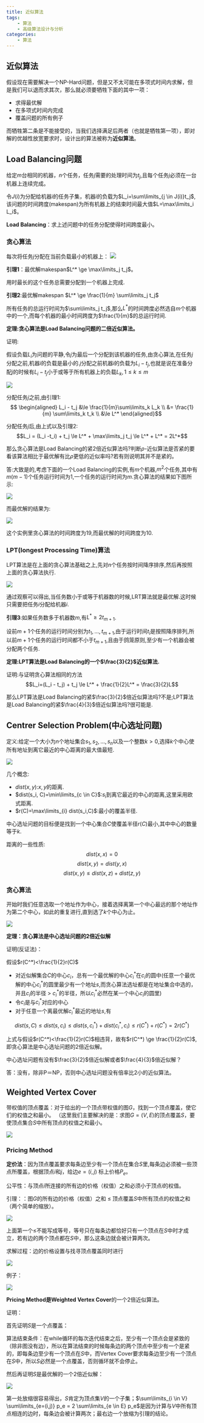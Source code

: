 ```yaml
---
title: 近似算法
tags: 
    - 算法
    - 高级算法设计与分析
categories: 
    - 算法
--- 
```


## 近似算法
假设现在需要解决一个NP-Hard问题，但是又不太可能在多项式时间内求解，但是我们可以退而求其次，那么就必须要牺牲下面的其中一项：

- 求得最优解
- 在多项式时间内完成
- 覆盖问题的所有例子


而牺牲第二条是不能接受的，当我们选择满足后两者（也就是牺牲第一项），即对解的优越性放宽要求时，设计出的算法被称为**近似算法**。

## Load Balancing问题
给定$m$台相同的机器，$n$个任务，任务$j$需要的处理时间为$t_j$,且每个任务$j$必须在一台机器上连续完成。

令$J(i)$为分配给机器$i$的任务子集，机器$i$的负载为$L_i=\sum\limits_{j \in J(i)}t_j$,该问题的时间跨度(makespan)为所有机器上的结束时间最大值$L=\max\limits_i L_i$。

**Load Balancing**：求上述问题中的任务分配使得时间跨度最小。

### 贪心算法
每次将任务$j$分配在当前负载最小的机器上：
![](/img/近似算法/LoadBalancing贪心算法.png)



**引理1**：最优解makespan$L^* \ge \max\limits_j t_j$。

用时最长的这个任务总需要分配到一个机器上完成.

**引理2**:最优解makespan $L^* \ge \frac{1}{m} \sum\limits_j t_j$

所有任务的总运行时间为$\sum\limits_j t_j$,那么$L^*$的时间跨度必然选自$m$个机器中的一个,而每个机器的最小时间跨度为$\frac{1}{m}$的总运行时间.

**定理:贪心算法是Load Balancing问题的二倍近似算法。**

证明:

假设负载$L_i$为问题的平静,令$j$为最后一个分配到该机器的任务,由贪心算法,在任务$j$分配之前,机器$i$的负载是最小的.$j$分配之前机器$i$的负载为$L_i - t_j$,也就是说在准备分配$j$的时候有$L_i - t_j$小于或等于所有机器上的负载$L_k, 1 \le k \le m$

![](/img/近似算法/LoadBalancing贪心算法证明-1.png)

分配任务$j$之前,由引理1:
$$  \begin{aligned}
    L_i - t_j &\le \frac{1}{m}\sum\limits_k L_k \\
        &=  \frac{1}{m} \sum\limits_k t_k \\
        &\le L^*
    \end{aligned}$$

分配任务$j$后,由上式以及引理2:
$$L_i = (L_i -t_i) + t_j \le L^* + \max\limits_j t_j \le L^* + L^* = 2L^*$$

那么贪心算法是Load Balancing的紧2倍近似算法吗?判断$\rho$-近似算法是否紧的要看该算法相比于最优解有比$\rho$更低的近似率吗?若有则说明其并不是紧的。

答:大致是的,考虑下面的一个Load Balancing的实例,有$m$个机器,$m^2$个任务,其中有$m(m-1)$个任务运行时间为1,一个任务的运行时间为$m$.贪心算法的结果如下图所示:

![](/img/近似算法/LoadBalancing实例-贪心算法.png)

而最优解的结果为:

![](/img/近似算法/LoadBalancing实例-最优解.png)

这个实例里贪心算法的时间跨度为19,而最优解的时间跨度为10.

### LPT(longest Processing Time)算法
LPT算法是在上面的贪心算法基础之上,先对$n$个任务按时间降序排序,然后再按照上面的贪心算法执行.

![](/img/近似算法/LoadBalancingLPT算法.png)

通过观察可以得出,当任务数小于或等于机器数的时候,LRT算法就是最优解.这时候只需要把任务$i$分配给机器$i$.

**引理3**:如果任务数多于机器数$m$,有$L^* \ge 2t_{m+1}$.

设前$m+1$个任务的运行时间分别为$t_1,\dots,t_{m+1}$,由于运行时间$t_i$是按照降序排列,所以前$m+1$个任务的运行时间都不小于$t_{m
+1}$,且由于鸽笼原则,至少有一个机器会被分配两个任务.

**定理:LPT算法是Load Balancing的一个$\frac{3}{2}$近似算法.**

证明:与证明贪心算法相同的方法
$$L_i=(L_i - t_j) + t_j \le L^* + \frac{1}{2}L^* = \frac{3}{2}L$$

那么LPT算法是Load Balancing的紧$\frac{3}{2}$倍近似算法吗?不是;LPT算法是Load Balancing的紧$\frac{4}{3}$倍近似算法吗?很可能是.


## Centrer Selection Problem(中心选址问题)
定义:给定一个大小为$n$个地址集合$s_1,s_2,\dots,s_n$以及一个整数$k>0$,选择$k$个中心使所有地址到离它最近的中心距离的最大值最短.

![](/img/近似算法/CentrerSelectionProblem.png)

几个概念:

- $dist(x, y)$:$x,y$的距离.
- $dist(s_i, C)=\min\limits_{c \in C}$:$s_i$到离它最近的中心的距离,这里采用欧式距离.
- $r(C)=\max\limits_{i} dist(s_i,C)$:最小的覆盖半径.

中心选址问题的目标便是找到一个中心集合$C$使覆盖半径$r(C)$最小,其中中心的数量等于$k$.

距离的一些性质:
$$dist(x,x)=0 \tag{同一性}$$
$$dist(x,y)=dist(y,x) \tag{对称性}$$
$$dist(x,y) \le dist(x,z) + dist(z,y) \tag{三角不等式}$$


### 贪心算法
开始时我们任意选取一个地址作为中心，接着选择离第一个中心最远的那个地址作为第二个中心，如此的重复进行,直到选了$k$个中心为止。

![](/img/近似算法/CentrerSelectionProblem贪心算法.png)

**定理：贪心算法是中心选址问题的2倍近似解**

证明(反证法)：


假设$r(C^*)<\frac{1}{2}r(C)$

- 对近似解集合$C$的中心$c_i$，总有一个最优解的中心$c_i^*$在$c_i$的圆中(任意一个最优解的中心$c_i^*$的圆里最少有一个地址$s$,而贪心算法选址都是在地址集合中选的，并且$c_i$的半径 $>$ $c_i^*$的半径，所以$c_i^*$必然在某一个中心$c_i$的圆里)
- 令$c_i$是与$c_i^*$对应的中心
- 对于任意一个离最优解$c_i^*$最近的地址$s$,有

$$dist(s,C) \le dist(s, c_i) \le dist(s, c_i^*) + dist(c_i^*, c_i) \le r(C^*) + r(C^*) = 2r(C^*)$$

上式与假设$r(C^*)<\frac{1}{2}r(C)$相违背，故有$r(C^*) \ge \frac{1}{2}r(C)$,即贪心算法是中心选址问题的2倍近似解。

中心选址问题有没有$\frac{3}{2}$倍近似解或者$\frac{4}{3}$倍近似解？

答：没有，除非P＝NP，否则中心选址问题没有倍率比2小的近似算法。

## Weighted Vertex Cover
带权值的顶点覆盖：对于给出的一个顶点带权值的图$G$，找到一个顶点覆盖，使它们的权值之和最小。 （这里我们主要解决的是：求图$G=(V,E)$的顶点覆盖$S$，要使顶点集合$S$中所有顶点的权值之和最小。

![](/img/近似算法/WeightedVertexCover.png)

### Pricing Method
**定价法**：因为顶点覆盖要求每条边至少有一个顶点在集合$S$里,每条边必须被一些顶点所覆盖，根据顶点$i$和$j$，给边$e = (i, j)$ 标上价格$P_e$。

公平性：与顶点$i$所连接的所有边的价格（权值）之和必须小于顶点$i$的权值。

引理：：图$G$的所有边的价格（权值）之和 $\le$ 顶点覆盖$S$中所有顶点的权值之和（两个简单的缩放）。

![](/img/近似算法/WeightedVertexCover-不等式放缩.png)

上面第一个$\le$不能写成等号，等号只在每条边都恰好只有一个顶点在$S$中时才成立，若有边的两个顶点都在$S$中，那么这条边就会被计算两次。

求解过程：边的价格设置与找寻顶点覆盖同时进行

![](/img/近似算法/WeightedVertexCover-PricingMethod-求解过程.png)

例子：

![](/img/近似算法/WeightedVertexCover-PricingMethod-例子.png)


**Pricing Method是Weighted Vertex Cover**的一个2倍近似算法。

证明：

首先证明$S$是一个点覆盖：

算法结束条件：在while循环的每次迭代结束之后，至少有一个顶点会是紧致的（除非图没有边），所以在算法结束的时候每条边的两个顶点中至少有一个是紧的，即每条边至少有一个顶点在$S$中，而Vertex Cover要求每条边至少有一个顶点在$S$中，所以$S$必然是一个点覆盖，否则循环就不会停止。

然后再证明$S$是最优解的一个2倍近似解：

![](/img/近似算法/证明PricingMethod2倍近似解.png)

第一处放缩很容易得出，$S$肯定为顶点集$V$的一个子集；$\sum\limits_{i \in V} \sum\limits_{e=(i,j)} p_e = 2 \sum\limits_{e \in E} p_e$是因为计算与$V$中所有顶点相连的边时，每条边会被计算两次；最右边一个放缩为引理的结论。
















